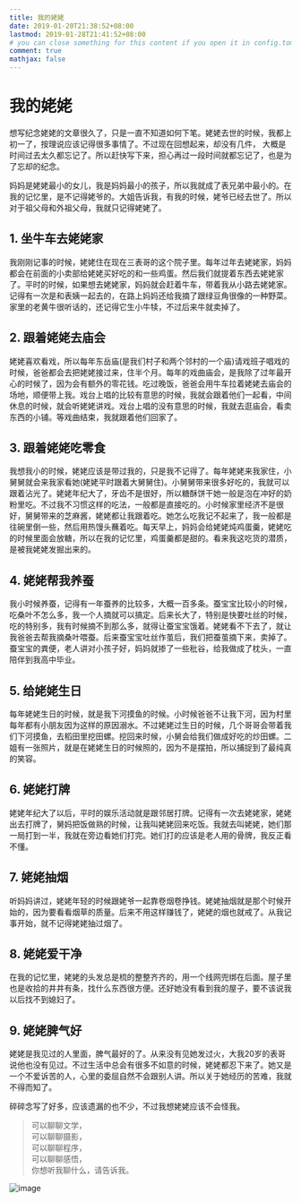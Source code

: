 ```yaml
---
title: 我的姥姥
date: 2019-01-20T21:38:52+08:00
lastmod: 2019-01-28T21:41:52+08:00
# you can close something for this content if you open it in config.toml.
comment: true
mathjax: false
---
```


# 我的姥姥

想写纪念姥姥的文章很久了，只是一直不知道如何下笔。姥姥去世的时候，我都上初一了，按理说应该记得很多事情了。不过现在回想起来，却没有几件，
大概是时间过去太久都忘记了。所以赶快写下来，担心再过一段时间就都忘记了，也是为了忘却的纪念。

妈妈是姥姥最小的女儿，我是妈妈最小的孩子，所以我就成了表兄弟中最小的。在我的记忆里，是不记得姥爷的。大姐告诉我，有我的时候，姥爷已经去世了。所以对于祖父母和外祖父母，我就只记得姥姥了。

## 1. 坐牛车去姥姥家

我刚刚记事的时候，姥姥住在现在三表哥的这个院子里。每年过年去姥姥家，妈妈都会在前面的小卖部给姥姥买好吃的和一些鸡蛋。然后我们就提着东西去姥姥家了。平时的时候，如果想去姥姥家，妈妈就会赶着牛车，带着我从小路去姥姥家。记得有一次是和表姨一起去的，在路上妈妈还给我摘了跟绿豆角很像的一种野菜。家里的老黄牛很听话的，还记得它生小牛犊，不过后来牛就卖掉了。

## 2. 跟着姥姥去庙会
姥姥喜欢看戏，所以每年东岳庙(是我们村子和两个邻村的一个庙)请戏班子唱戏的时候，爸爸都会去把姥姥接过来，住半个月。每年的戏曲庙会，是我除了过年最开心的时候了，因为会有额外的零花钱。吃过晚饭，爸爸会用牛车拉着姥姥去庙会的场地，顺便带上我。戏台上唱的比较有意思的时候，我就会跟着他们一起看，中间休息的时候，就会听姥姥讲戏。戏台上唱的没有意思的时候，我就去逛庙会，看卖东西的小铺。等戏曲结束，我就跟着他们回家了。

## 3. 跟着姥姥吃零食

我想我小的时候，姥姥应该是带过我的，只是我不记得了。每年姥姥来我家住，小舅舅就会来我家看她(姥姥平时跟着大舅舅住)。小舅舅带来很多好吃的，我就可以跟着沾光了。姥姥年纪大了，牙齿不是很好，所以糖酥饼干她一般是泡在冲好的奶粉里吃。不过我不习惯这样的吃法，一般都是直接吃的。小时候家里经济不是很好，舅舅带来的芝麻酱，姥姥都让我跟着吃。她怎么吃我记不起来了，我一般都是往碗里倒一些，然后用热馒头蘸着吃。每天早上，妈妈会给姥姥炖鸡蛋羹，姥姥吃的时候里面会放糖，所以在我的记忆里，鸡蛋羹都是甜的。看来我这吃货的潜质，是被我姥姥发掘出来的。

## 4. 姥姥帮我养蚕

我小时候养蚕，记得有一年蚕养的比较多，大概一百多条。蚕宝宝比较小的时候，吃桑叶不怎么多，我一个人摘就可以搞定。后来长大了，特别是快要吐丝的时候，吃的特别多，我有时候摘不到那么多，就得让蚕宝宝饿着。姥姥看不下去了，就让我爸爸去帮我摘桑叶喂蚕。后来蚕宝宝吐丝作茧后，我们把蚕茧摘下来，卖掉了。蚕宝宝的粪便，老人讲对小孩子好，妈妈就掺了一些秕谷，给我做成了枕头，一直陪伴到我高中毕业。

## 5. 给姥姥生日

每年姥姥生日的时候，就是我下河摸鱼的时候。小时候爸爸不让我下河，因为村里每年都有小朋友因为这样的原因溺水。不过姥姥过生日的时候，几个哥哥会带着我们下河摸鱼，去稻田里挖田螺。挖回来时候，小舅会给我们做成好吃的炒田螺。二姐有一张照片，就是在姥姥生日的时候照的，因为不是摆拍，所以捕捉到了最纯真的笑容。

## 6. 姥姥打牌

姥姥年纪大了以后，平时的娱乐活动就是跟邻居打牌。记得有一次去姥姥家，姥姥出去打牌了，舅妈把饭做熟的时候，让我叫姥姥回来吃饭。我就去叫姥姥，她们那一局打到一半，我就在旁边看她们打完。她们打的应该是老人用的骨牌，我反正看不懂。

## 7. 姥姥抽烟

听妈妈讲过，姥姥年轻的时候跟姥爷一起靠卷烟卷挣钱。姥姥抽烟就是那个时候开始的，因为要看看烟草的质量。后来不用这样赚钱了，姥姥的烟也就戒了。从我记事开始，就不记得姥姥抽过烟了。

## 8. 姥姥爱干净

在我的记忆里，姥姥的头发总是梳的整整齐齐的，用一个线网兜绑在后面。屋子里也是收拾的井井有条，找什么东西很方便。还好她没有看到我的屋子，要不该说我以后找不到媳妇了。

## 9. 姥姥脾气好

姥姥是我见过的人里面，脾气最好的了。从来没有见她发过火，大我20岁的表哥说他也没有见过。不过生活中总会有很多不如意的时候，姥姥都忍下来了。她又是一个不爱诉苦的人，心里的委屈自然不会跟别人讲。所以关于她经历的苦难，我就不得而知了。


碎碎念写了好多，应该遗漏的也不少，不过我想姥姥应该不会怪我。




> 可以聊聊文学，   
> 可以聊聊摄影，   
> 可以聊聊程序，   
> 可以聊聊感悟，   
> 你想听我聊什么，请告诉我。

![image](https://mmbiz.qpic.cn/mmbiz_jpg/IDHaWiaS8DJpDWaY4ZNTpQR4riciaVTEqPkpwGNwbmUxHUjv8licNxNlD9IEia7rCb8KYibdRWCiamYGRfetNW1CyqWTQ/0?wx_fmt=jpeg)